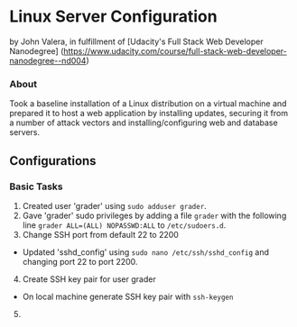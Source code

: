 Linux Server Configuration
=====================
by John Valera, in fulfillment of [Udacity's Full Stack Web Developer Nanodegree]
 (https://www.udacity.com/course/full-stack-web-developer-nanodegree--nd004)


### About
Took a baseline installation of a Linux distribution on a virtual machine and prepared it to host a web application by installing updates, securing it from a number of attack vectors and installing/configuring web and database servers.

## Configurations

### Basic Tasks
1. Created user 'grader' using `sudo adduser grader`.
2. Gave 'grader' sudo privileges by adding a file `grader` with the following line `grader ALL=(ALL) NOPASSWD:ALL` to `/etc/sudoers.d`.
3. Change SSH port from default 22 to 2200
  - Updated 'sshd_config' using `sudo nano /etc/ssh/sshd_config` and changing port 22 to port 2200.
4. Create SSH key pair for user grader
  - On local machine generate SSH key pair with `ssh-keygen`
5. 

